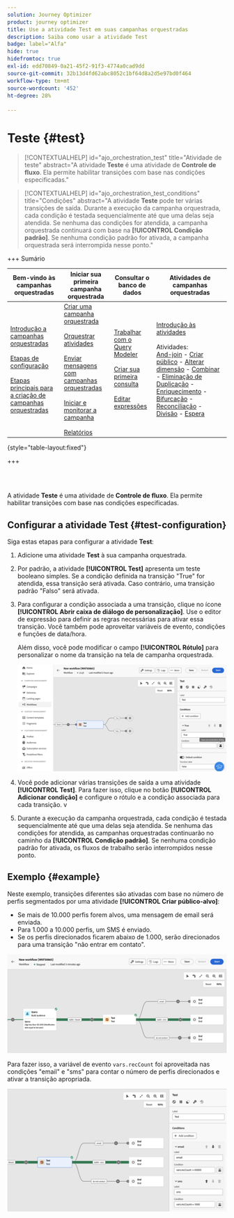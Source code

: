 ```yaml
---
solution: Journey Optimizer
product: journey optimizer
title: Use a atividade Test em suas campanhas orquestradas
description: Saiba como usar a atividade Test
badge: label="Alfa"
hide: true
hidefromtoc: true
exl-id: edd70849-0a21-45f2-91f3-4774a0cad9dd
source-git-commit: 32b13d4fd62abc8052c1bf64d8a2d5e97bd0f464
workflow-type: tm+mt
source-wordcount: '452'
ht-degree: 28%

---
```


# Teste {#test}

>[!CONTEXTUALHELP]
>id="ajo_orchestration_test"
>title="Atividade de teste"
>abstract="A atividade **Teste** é uma atividade de **Controle de fluxo**. Ela permite habilitar transições com base nas condições especificadas."

>[!CONTEXTUALHELP]
>id="ajo_orchestration_test_conditions"
>title="Condições"
>abstract="A atividade **Teste** pode ter várias transições de saída. Durante a execução da campanha orquestrada, cada condição é testada sequencialmente até que uma delas seja atendida. Se nenhuma das condições for atendida, a campanha orquestrada continuará com base na **[!UICONTROL Condição padrão]**. Se nenhuma condição padrão for ativada, a campanha orquestrada será interrompida nesse ponto."

+++ Sumário

| Bem-vindo às campanhas orquestradas | Iniciar sua primeira campanha orquestrada | Consultar o banco de dados | Atividades de campanhas orquestradas |
|---|---|---|---|
| [Introdução a campanhas orquestradas](../gs-orchestrated-campaigns.md)<br/><br/>[Etapas de configuração](../configuration-steps.md)<br/><br/>[Etapas principais para a criação de campanhas orquestradas](../gs-campaign-creation.md) | [Criar uma campanha orquestrada](../create-orchestrated-campaign.md)<br/><br/>[Orquestrar atividades](../orchestrate-activities.md)<br/><br/>[Enviar mensagens com campanhas orquestradas](../send-messages.md)<br/><br/>[Iniciar e monitorar a campanha](../start-monitor-campaigns.md)<br/><br/>[Relatórios](../reporting-campaigns.md) | [Trabalhar com o Query Modeler](../orchestrated-query-modeler.md)<br/><br/>[Criar sua primeira consulta](../build-query.md)<br/><br/>[Editar expressões](../edit-expressions.md) | [Introdução às atividades](about-activities.md)<br/><br/>Atividades:<br/>[And-join](and-join.md) - [Criar público](build-audience.md) - [Alterar dimensão](change-dimension.md) - [Combinar](combine.md) - [Eliminação de Duplicação](deduplication.md) - [Enriquecimento](enrichment.md) - [Bifurcação](fork.md) - [Reconciliação](reconciliation.md) - [Divisão](split.md) - [Espera](wait.md) |

{style="table-layout:fixed"}

+++

<br/><br/>

A atividade **Teste** é uma atividade de **Controle de fluxo**. Ela permite habilitar transições com base nas condições especificadas.

## Configurar a atividade Test {#test-configuration}

Siga estas etapas para configurar a atividade **Test**:

1. Adicione uma atividade **Test** à sua campanha orquestrada.

1. Por padrão, a atividade **[!UICONTROL Test]** apresenta um teste booleano simples. Se a condição definida na transição &quot;True&quot; for atendida, essa transição será ativada. Caso contrário, uma transição padrão &quot;Falso&quot; será ativada.

1. Para configurar a condição associada a uma transição, clique no ícone **[!UICONTROL Abrir caixa de diálogo de personalização]**. Use o editor de expressão para definir as regras necessárias para ativar essa transição. Você também pode aproveitar variáveis de evento, condições e funções de data/hora.

   Além disso, você pode modificar o campo **[!UICONTROL Rótulo]** para personalizar o nome da transição na tela de campanha orquestrada.

   ![](../assets/workflow-test-default.png)

1. Você pode adicionar várias transições de saída a uma atividade **[!UICONTROL Test]**. Para fazer isso, clique no botão **[!UICONTROL Adicionar condição]** e configure o rótulo e a condição associada para cada transição.
v
1. Durante a execução da campanha orquestrada, cada condição é testada sequencialmente até que uma delas seja atendida. Se nenhuma das condições for atendida, as campanhas orquestradas continuarão no caminho da **[!UICONTROL Condição padrão]**. Se nenhuma condição padrão for ativada, os fluxos de trabalho serão interrompidos nesse ponto.

## Exemplo {#example}

Neste exemplo, transições diferentes são ativadas com base no número de perfis segmentados por uma atividade **[!UICONTROL Criar público-alvo]**:

* Se mais de 10.000 perfis forem alvos, uma mensagem de email será enviada.
* Para 1.000 a 10.000 perfis, um SMS é enviado.
* Se os perfis direcionados ficarem abaixo de 1.000, serão direcionados para uma transição &quot;não entrar em contato&quot;.

![](../assets/workflow-test-example.png)

Para fazer isso, a variável de evento `vars.recCount` foi aproveitada nas condições &quot;email&quot; e &quot;sms&quot; para contar o número de perfis direcionados e ativar a transição apropriada.

![](../assets/workflow-test-example-config.png)
